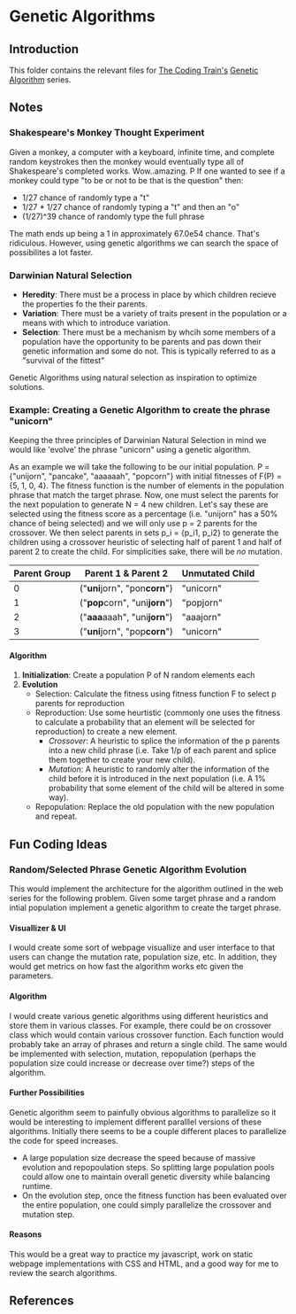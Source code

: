 # Genetic Algorithms

## Introduction

This folder contains the relevant files for [The Coding Train's][train] [Genetic Algorithm][genAlg] series.

## Notes

### Shakespeare's Monkey Thought Experiment
Given a monkey, a computer with a keyboard, infinite time, and complete random keystrokes then the monkey would eventually type all of Shakespeare's completed works. Wow..amazing.
P
If one wanted to see if a monkey could type "to be or not to be that is the question" then:

- 1/27 chance of randomly type a "t"
- 1/27 * 1/27 chance of randomly typing a "t" and then an "o"
- (1/27)^39 chance of randomly type the full phrase

The math ends up being a 1 in approximately 67.0e54 chance. That's ridiculous. However, using genetic algorithms we can search the space of possibilites a lot faster.

### Darwinian Natural Selection

- **Heredity**: There must be a process in place by which children recieve the properties fo the their parents.
- **Variation**: There must be a variety of traits present in the population or a means with which to introduce variation.
- **Selection**: There must be a mechanism by whcih some members of a population have the opportunity to be parents and pas down their genetic information and some do not. This is typically referred to as a "survival of the fittest"

Genetic Algorithms using natural selection as inspiration to optimize solutions.

### Example: Creating a Genetic Algorithm to create the phrase "unicorn"

Keeping the three principles of Darwinian Natural Selection in mind we would like 'evolve' the phrase "unicorn" using a genetic algorithm.

As an example we will take the following to be our initial population.
P = {"unijorn", "pancake", "aaaaaah", "popcorn"} with initial fitnesses of F(P) = {5, 1, 0, 4}. The fitness function is the number of elements in the population phrase that match the target phrase. Now, one must select the parents for the next population to generate N = 4 new children. Let's say these are selected using the fitness score as a percentage (i.e. "unijorn" has a 50% chance of being selected) and we will only use p = 2 parents for the crossover. We then select parents in sets p_i = {p_i1, p_i2} to generate the children using a crossover heuristic of selecting half of parent 1 and half of parent 2 to create the child. For simplicities sake, there will be _no_ mutation.

| Parent Group |       Parent 1 & Parent 2      | Unmutated Child |
| ------------ | ------------------------------ | ----------------|
|       0      | ("**uni**jorn", "pon**corn**") |     "unicorn"   |
|       1      | ("**pop**corn", "uni**jorn**") |     "popjorn"   |
|       2      | ("**aaa**aaah", "uni**jorn**") |     "aaajorn"   |
|       3      | ("**uni**jorn", "pop**corn**") |     "unicorn"   |


#### Algorithm
1. **Initialization**: Create a population P of N random elements each
2. **Evolution**
    - Selection: Calculate the fitness using fitness function F to select p parents for reproduction
    - Reproduction: Use some heurtistic (commonly one uses the fitness to calculate a probability that an element will be selected for reproduction) to create a new element.
        - *Crossover*: A heuristic to splice the information of the p parents into a new child phrase
        (i.e. Take 1/p of each parent and splice them together to create your new child).
        - *Mutation*: A heuristic to randomly alter the information of the child before it is introduced in the next population (i.e. A 1% probability that some element of the child will be altered in some way).
    - Repopulation: Replace the old population with the new population and repeat.

## Fun Coding Ideas

### Random/Selected Phrase Genetic Algorithm Evolution

This would implement the architecture for the algorithm outlined in the web series for the following problem. Given some target phrase and a random intial population implement a genetic algorithm to create the target phrase.

#### Visuallizer & UI
I would create some sort of webpage visuallize and user interface to that users can change the mutation rate, population size, etc. In addition, they would get metrics on how fast the algorithm works etc given the parameters.

#### Algorithm
I would create various genetic algorithms using different heuristics and store them in various classes. For example, there could be on crossover class which would contain various crossover function. Each function would probably take an array of phrases and return a single child. The same would be implemented with selection, mutation, repopulation (perhaps the population size could increase or decrease over time?) steps of the algorithm.

#### Further Possibilities
Genetic algorithm seem to painfully obvious algorithms to parallelize so it would be interesting to implement different paralllel versions of these algorithms. Initially there seems to be a couple different places to parallelize the code for speed increases.
- A large population size decrease the speed because of massive evolution and repopoulation steps. So splitting large population pools could allow one to maintain overall genetic diversity while balancing runtime.
- On the evolution step, once the fitness function has been evaluated over the entire population, one could simply parallelize the crossover and mutation step.

#### Reasons
This would be a great way to practice my javascript, work on static webpage implementations with CSS and HTML, and a good way for me to review the search algorithms.

## References
[train]: https://www.youtube.com/channel/UCvjgXvBlbQiydffZU7m1_aw
[genAlg]: https://www.youtube.com/playlist?list=PLRqwX-V7Uu6bw4n02JP28QDuUdNi3EXxJ


